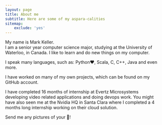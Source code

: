 ```yaml
---
layout: page
title: About me
subtitle: Here are some of my aspara-calities
sitemap:
    exclude: 'yes'
---
```


My name is Mark Keller.  
I am a senior year computer science major, studying at the University of Waterloo, in Canada. I like to learn and do new things on my computer.  

I speak many languages, such as: Python:heart:, Scala, C, C++, Java and even more.

I have worked on many of my own projects, which can be found on my GitHub account.

I have completed 16 months of internship at Evertz Microsystems developing video related applications and doing devops work.
You might have also seen me at the Nvidia HQ in Santa Clara where I completed a 4 months long internship working on their cloud solution.

Send me any pictures of your :dog:!
